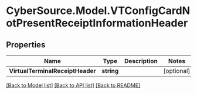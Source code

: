 # CyberSource.Model.VTConfigCardNotPresentReceiptInformationHeader
## Properties

Name | Type | Description | Notes
------------ | ------------- | ------------- | -------------
**VirtualTerminalReceiptHeader** | **string** |  | [optional] 

[[Back to Model list]](../README.md#documentation-for-models) [[Back to API list]](../README.md#documentation-for-api-endpoints) [[Back to README]](../README.md)

